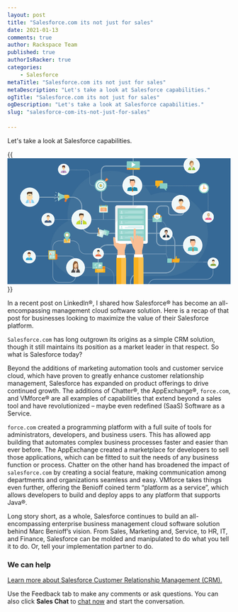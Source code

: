 ```yaml
---
layout: post
title: "Salesforce.com its not just for sales"
date: 2021-01-13
comments: true
author: Rackspace Team
published: true
authorIsRacker: true
categories:
    - Salesforce
metaTitle: "Salesforce.com its not just for sales"
metaDescription: "Let's take a look at Salesforce capabilities."
ogTitle: "Salesforce.com its not just for sales"
ogDescription: "Let's take a look at Salesforce capabilities."
slug: "salesforce-com-its-not-just-for-sales"

---
```


Let's take a look at Salesforce capabilities.

<!--more-->

{{<img src="HiRes.jpg" title="" alt="">}}

In a recent post on LinkedIn&reg;, I shared how Salesforce&reg; has become an
all-encompassing management cloud software solution. Here is a recap of that
post for businesses looking to maximize the value of their Salesforce platform.

`Salesforce.com` has long outgrown its origins as a simple CRM solution, though
it still maintains its position as a market leader in that respect. So what is
Salesforce today?

Beyond the additions of marketing automation tools and customer service cloud,
which have proven to greatly enhance customer relationship management,
Salesforce has expanded on product offerings to drive continued growth. The
additions of Chatter&reg;, the AppExchange&reg;, `force.com`, and VMforce&reg;
are all examples of capabilities that extend beyond a sales tool and have
revolutionized – maybe even redefined (SaaS) Software as a Service.

`force.com` created a programming platform with a full suite of tools for
administrators, developers, and business users. This has allowed app building
 that automates complex business processes faster and easier than ever
before. The AppExchange created a marketplace for developers to sell those
applications, which can be fitted to suit the needs of any business function or
process. Chatter on the other hand has broadened the impact of `salesforce.com`
by creating a social feature, making communication among departments and
organizations seamless and easy. VMforce takes things even further, offering the
Benioff coined term “platform as a service”, which allows developers to build
and deploy apps to any platform that supports Java&reg;.

Long story short, as a whole, Salesforce continues to build an all-encompassing
enterprise business management cloud software solution behind Marc Benioff’s
vision. From Sales, Marketing and, Service, to HR, IT, and Finance, Salesforce
can be molded and manipulated to do what you tell it to do. Or, tell your
implementation partner to do.

### We can help

<a class="cta purple" id="cta" href="https://www.rackspace.com/applications/salesforce">Learn more about
Salesforce Customer Relationship Management (CRM).</a>

Use the Feedback tab to make any comments or ask questions. You can also click
**Sales Chat** to [chat now](https://www.rackspace.com/) and start the
conversation.
